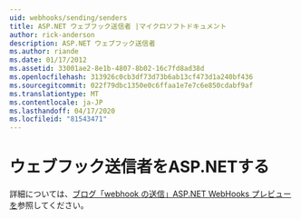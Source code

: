 ```yaml
---
uid: webhooks/sending/senders
title: ASP.NET ウェブフック送信者 |マイクロソフトドキュメント
author: rick-anderson
description: ASP.NET ウェブフック送信者
ms.author: riande
ms.date: 01/17/2012
ms.assetid: 33001ae2-8e1b-4807-8b02-16c7fd8ad38d
ms.openlocfilehash: 313926c0cb3df73d73b6ab13cf473d1a240bf436
ms.sourcegitcommit: 022f79dbc1350e0c6ffaa1e7e7c6e850cdabf9af
ms.translationtype: MT
ms.contentlocale: ja-JP
ms.lasthandoff: 04/17/2020
ms.locfileid: "81543471"
---
```

# <a name="aspnet-webhook-senders"></a>ウェブフック送信者をASP.NETする

詳細については、[ブログ「webhook の送信」ASP.NET WebHooks プレビューを](https://devblogs.microsoft.com/aspnet/sending-webhooks-with-asp-net-webhooks-preview/)参照してください。
